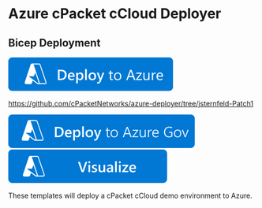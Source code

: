 # Azure cPacket cCloud Deployer

## Bicep Deployment

[![Deploy To Azure](https://raw.githubusercontent.com/Azure/azure-quickstart-templates/master/1-CONTRIBUTION-GUIDE/images/deploytoazure.svg?sanitize=true)](https://portal.azure.com/#create/Microsoft.Template/uri/https%3A%2F%2Fraw.githubusercontent.com%2FcPacketNetworks%2Fazure-deployer%2Fjsternfeld-Patch1%2Fmain.json/createUIDefinitionUri/https%3A%2F%2Fraw.githubusercontent.com%2FcPacketNetworks%2Fazure-deployer%2Fjsternfeld-Patch1%2FcreateUiDefinition.json)

https://github.com/cPacketNetworks/azure-deployer/tree/jsternfeld-Patch1

[![Deploy To Azure Gov](https://raw.githubusercontent.com/Azure/azure-quickstart-templates/master/1-CONTRIBUTION-GUIDE/images/deploytoazuregov.svg?sanitize=true)](https://portal.azure.us/#create/Microsoft.Template/uri/https%3A%2F%2Fraw.githubusercontent.com%2FcPacketNetworks%2Fazure-deployer%2Fmaster%2Fmain.json/createUIDefinitionUri/https%3A%2F%2Fraw.githubusercontent.com%2FcPacketNetworks%2Fazure-deployer%2Fmaster%2FcreateUiDefinition.json)
[![Visualize](https://raw.githubusercontent.com/Azure/azure-quickstart-templates/master/1-CONTRIBUTION-GUIDE/images/visualizebutton.svg?sanitize=true)](http://armviz.io/#/?load=https%3A%2F%2Fraw.githubusercontent.com%2FcPacketNetworks%2Fazure-deployer%2Fmaster%2Fmain.json)

These templates will deploy a cPacket cCloud demo environment to Azure.
